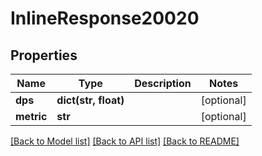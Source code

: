 # InlineResponse20020

## Properties
Name | Type | Description | Notes
------------ | ------------- | ------------- | -------------
**dps** | **dict(str, float)** |  | [optional] 
**metric** | **str** |  | [optional] 

[[Back to Model list]](../README.md#documentation-for-models) [[Back to API list]](../README.md#documentation-for-api-endpoints) [[Back to README]](../README.md)


